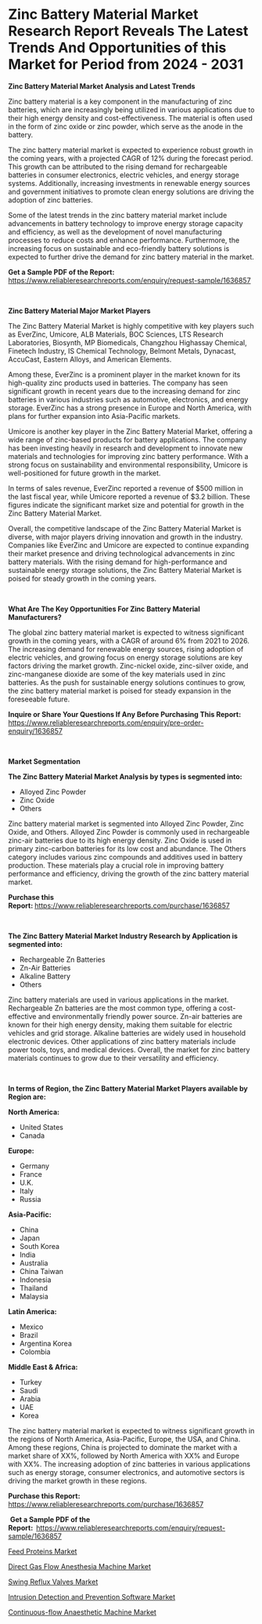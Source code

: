 <p><h1>Zinc Battery Material Market Research Report Reveals The Latest Trends And Opportunities of this Market for Period from 2024 - 2031</h1></p><p><strong>Zinc Battery Material Market Analysis and Latest Trends</strong></p>
<p><p>Zinc battery material is a key component in the manufacturing of zinc batteries, which are increasingly being utilized in various applications due to their high energy density and cost-effectiveness. The material is often used in the form of zinc oxide or zinc powder, which serve as the anode in the battery.</p><p>The zinc battery material market is expected to experience robust growth in the coming years, with a projected CAGR of 12% during the forecast period. This growth can be attributed to the rising demand for rechargeable batteries in consumer electronics, electric vehicles, and energy storage systems. Additionally, increasing investments in renewable energy sources and government initiatives to promote clean energy solutions are driving the adoption of zinc batteries.</p><p>Some of the latest trends in the zinc battery material market include advancements in battery technology to improve energy storage capacity and efficiency, as well as the development of novel manufacturing processes to reduce costs and enhance performance. Furthermore, the increasing focus on sustainable and eco-friendly battery solutions is expected to further drive the demand for zinc battery material in the market.</p></p>
<p><strong>Get a Sample PDF of the Report:&nbsp;</strong> <a href="https://www.reliableresearchreports.com/enquiry/request-sample/1636857">https://www.reliableresearchreports.com/enquiry/request-sample/1636857</a></p>
<p>&nbsp;</p>
<p><strong>Zinc Battery Material Major Market Players</strong></p>
<p><p>The Zinc Battery Material Market is highly competitive with key players such as EverZinc, Umicore, ALB Materials, BOC Sciences, LTS Research Laboratories, Biosynth, MP Biomedicals, Changzhou Highassay Chemical, Finetech Industry, IS Chemical Technology, Belmont Metals, Dynacast, AccuCast, Eastern Alloys, and American Elements.</p><p>Among these, EverZinc is a prominent player in the market known for its high-quality zinc products used in batteries. The company has seen significant growth in recent years due to the increasing demand for zinc batteries in various industries such as automotive, electronics, and energy storage. EverZinc has a strong presence in Europe and North America, with plans for further expansion into Asia-Pacific markets.</p><p>Umicore is another key player in the Zinc Battery Material Market, offering a wide range of zinc-based products for battery applications. The company has been investing heavily in research and development to innovate new materials and technologies for improving zinc battery performance. With a strong focus on sustainability and environmental responsibility, Umicore is well-positioned for future growth in the market.</p><p>In terms of sales revenue, EverZinc reported a revenue of $500 million in the last fiscal year, while Umicore reported a revenue of $3.2 billion. These figures indicate the significant market size and potential for growth in the Zinc Battery Material Market.</p><p>Overall, the competitive landscape of the Zinc Battery Material Market is diverse, with major players driving innovation and growth in the industry. Companies like EverZinc and Umicore are expected to continue expanding their market presence and driving technological advancements in zinc battery materials. With the rising demand for high-performance and sustainable energy storage solutions, the Zinc Battery Material Market is poised for steady growth in the coming years.</p></p>
<p>&nbsp;</p>
<p><strong>What Are The Key Opportunities For Zinc Battery Material Manufacturers?</strong></p>
<p><p>The global zinc battery material market is expected to witness significant growth in the coming years, with a CAGR of around 6% from 2021 to 2026. The increasing demand for renewable energy sources, rising adoption of electric vehicles, and growing focus on energy storage solutions are key factors driving the market growth. Zinc-nickel oxide, zinc-silver oxide, and zinc-manganese dioxide are some of the key materials used in zinc batteries. As the push for sustainable energy solutions continues to grow, the zinc battery material market is poised for steady expansion in the foreseeable future.</p></p>
<p><strong>Inquire or Share Your Questions If Any Before Purchasing This Report:</strong> <a href="https://www.reliableresearchreports.com/enquiry/pre-order-enquiry/1636857">https://www.reliableresearchreports.com/enquiry/pre-order-enquiry/1636857</a></p>
<p>&nbsp;</p>
<p><strong>Market Segmentation</strong></p>
<p><strong>The Zinc Battery Material Market Analysis by types is segmented into:</strong></p>
<p><ul><li>Alloyed Zinc Powder</li><li>Zinc Oxide</li><li>Others</li></ul></p>
<p><p>Zinc battery material market is segmented into Alloyed Zinc Powder, Zinc Oxide, and Others. Alloyed Zinc Powder is commonly used in rechargeable zinc-air batteries due to its high energy density. Zinc Oxide is used in primary zinc-carbon batteries for its low cost and abundance. The Others category includes various zinc compounds and additives used in battery production. These materials play a crucial role in improving battery performance and efficiency, driving the growth of the zinc battery material market.</p></p>
<p><strong>Purchase this Report:&nbsp;</strong><a href="https://www.reliableresearchreports.com/purchase/1636857">https://www.reliableresearchreports.com/purchase/1636857</a></p>
<p>&nbsp;</p>
<p><strong>The Zinc Battery Material Market Industry Research by Application is segmented into:</strong></p>
<p><ul><li>Rechargeable Zn Batteries</li><li>Zn-Air Batteries</li><li>Alkaline Battery</li><li>Others</li></ul></p>
<p><p>Zinc battery materials are used in various applications in the market. Rechargeable Zn batteries are the most common type, offering a cost-effective and environmentally friendly power source. Zn-air batteries are known for their high energy density, making them suitable for electric vehicles and grid storage. Alkaline batteries are widely used in household electronic devices. Other applications of zinc battery materials include power tools, toys, and medical devices. Overall, the market for zinc battery materials continues to grow due to their versatility and efficiency.</p></p>
<p>&nbsp;</p>
<p><strong>In terms of Region, the Zinc Battery Material Market Players available by Region are:</strong></p>
<p>
    <p> <strong> North America: </strong>
        <ul>
            <li>United States</li>
            <li>Canada</li>
        </ul>
        </p> 
    <p> <strong> Europe: </strong>
        <ul>
            <li>Germany</li>
            <li>France</li>
            <li>U.K.</li>
            <li>Italy</li>
            <li>Russia</li>
        </ul>
        </p> 
    <p> <strong> Asia-Pacific: </strong>
        <ul>
            <li>China</li>
            <li>Japan</li>
            <li>South Korea</li>
            <li>India</li>
            <li>Australia</li>
            <li>China Taiwan</li>
            <li>Indonesia</li>
            <li>Thailand</li>
            <li>Malaysia</li>
        </ul>
        </p> 
    <p> <strong> Latin America: </strong>
        <ul>
            <li>Mexico</li>
            <li>Brazil</li>
            <li>Argentina Korea</li>
            <li>Colombia</li>
        </ul>
        </p> 
    <p> <strong> Middle East & Africa: </strong>
        <ul>
            <li>Turkey</li>
            <li>Saudi</li>
            <li>Arabia</li>
            <li>UAE</li>
            <li>Korea</li>
        </ul>
    </p>
    </p>
<p><p>The zinc battery material market is expected to witness significant growth in the regions of North America, Asia-Pacific, Europe, the USA, and China. Among these regions, China is projected to dominate the market with a market share of XX%, followed by North America with XX% and Europe with XX%. The increasing adoption of zinc batteries in various applications such as energy storage, consumer electronics, and automotive sectors is driving the market growth in these regions.</p></p>
<p><strong>Purchase this Report: </strong><a href="https://www.reliableresearchreports.com/purchase/1636857">https://www.reliableresearchreports.com/purchase/1636857</a></p>
<p>&nbsp;<strong>Get a Sample PDF of the Report:&nbsp;&nbsp;</strong><a href="https://www.reliableresearchreports.com/enquiry/request-sample/1636857">https://www.reliableresearchreports.com/enquiry/request-sample/1636857</a></p>
<p><strong></strong></p>
<p><p><a href="https://issuu.com/reportprime-2/docs/feed-proteins-market-size-2030.pptx">Feed Proteins Market</a></p><p><a href="https://github.com/shotows/Market-Research-Report-List-1/blob/main/direct-gas-flow-anesthesia-machine-market.md">Direct Gas Flow Anesthesia Machine Market</a></p><p><a href="https://github.com/angelajermaine/Market-Research-Report-List-1/blob/main/swing-reflux-valves-market.md">Swing Reflux Valves Market</a></p><p><a href="https://issuu.com/reportprime-2/docs/intrusion-detection-and-prevention-software-market">Intrusion Detection and Prevention Software Market</a></p><p><a href="https://github.com/beatblasta/Market-Research-Report-List-1/blob/main/continuous-flow-anaesthetic-machine-market.md">Continuous-flow Anaesthetic Machine Market</a></p></p>